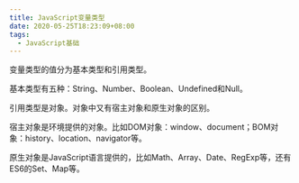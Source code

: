 ```yaml
---
title: JavaScript变量类型
date: 2020-05-25T18:23:09+08:00
tags:
  - JavaScript基础
---
```


变量类型的值分为基本类型和引用类型。

基本类型有五种：String、Number、Boolean、Undefined和Null。

引用类型是对象。对象中又有宿主对象和原生对象的区别。

宿主对象是环境提供的对象。比如DOM对象：window、document；BOM对象：history、location、navigator等。

原生对象是JavaScript语言提供的，比如Math、Array、Date、RegExp等，还有ES6的Set、Map等。